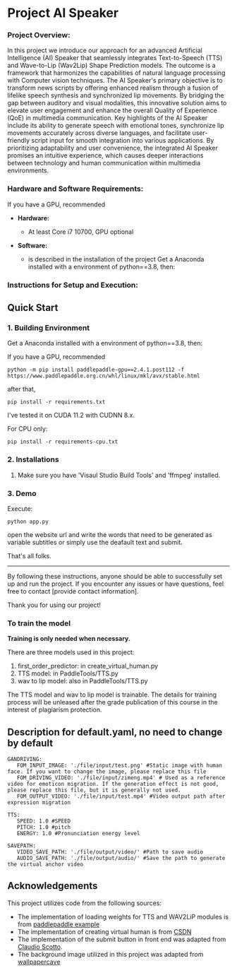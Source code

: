 # Project AI Speaker 

### Project Overview:

In this project we introduce our approach for an advanced Artificial Intelligence (AI) Speaker that seamlessly integrates Text-to-Speech (TTS) and Wave-to-Lip (Wav2Lip) Shape Prediction models. The outcome is a framework that harmonizes the capabilities of natural language processing with Computer vision techniques. The AI Speaker's primary objective is to transform news scripts by offering enhanced realism through a fusion of lifelike speech synthesis and synchronized lip movements. By bridging the gap between auditory and visual modalities, this innovative solution aims to elevate user engagement and enhance the overall Quality of Experience (QoE) in multimedia communication. Key highlights of the AI Speaker include its ability to generate speech with emotional tones, synchronize lip movements accurately across diverse languages, and facilitate user-friendly script input for smooth integration into various applications. By prioritizing adaptability and user convenience, the integrated AI Speaker promises an intuitive experience, which causes deeper interactions between technology and human communication within multimedia environments.

### Hardware and Software Requirements:
If you have a GPU, recommended

- **Hardware:**
  - At least Core i7 10700, GPU optional

- **Software:**
  - is described in the installation of the project
Get a Anaconda installed with a environment of python==3.8, then: 

### Instructions for Setup and Execution:

## Quick Start
### 1. Building Environment
Get a Anaconda installed with a environment of python==3.8, then: 

If you have a GPU, recommended

```
python -m pip install paddlepaddle-gpu==2.4.1.post112 -f https://www.paddlepaddle.org.cn/whl/linux/mkl/avx/stable.html
```
after that,
```
pip install -r requirements.txt
```
I've tested it on CUDA 11.2 with CUDNN 8.x. 


For CPU only:
```
pip install -r requirements-cpu.txt
```

### 2. Installations

1. Make sure you have 'Visaul Studio Build Tools' and 'ffmpeg' installed.

### 3. Demo

Execute:

```
python app.py
```
open the website url and write the words that need to be generated as variable subtitles or simply use the deafault text and submit.

That's all folks.


---

By following these instructions, anyone should be able to successfully set up and run the project. If you encounter any issues or have questions, feel free to contact [provide contact information].

Thank you for using our project!




### To train the model

**Training is only needed when necessary.**

There are three models used in this project:

1. first_order_predictor: in create_virtual_human.py
2. TTS model: in PaddleTools/TTS.py
3. wav to lip model: also in PaddleTools/TTS.py

The TTS model and wav to lip model is trainable. 
The details for training process will be unleased after the grade publication of this course in the interest of plagiarism protection.




## Description for default.yaml, no need to change by default
```
GANDRIVING:
   FOM_INPUT_IMAGE: './file/input/test.png' #Static image with human face. If you want to change the image, please replace this file
   FOM_DRIVING_VIDEO: './file/input/zimeng.mp4' # Used as a reference video for emoticon migration. If the generation effect is not good, please replace this file, but it is generally not used.
   FOM_OUTPUT_VIDEO: './file/input/test.mp4' #Video output path after expression migration

TTS:
   SPEED: 1.0 #SPEED
   PITCH: 1.0 #pitch
   ENERGY: 1.0 #Pronunciation energy level

SAVEPATH:
   VIDEO_SAVE_PATH: './file/output/video/' #Path to save audio
   AUDIO_SAVE_PATH: './file/output/audio/' #Save the path to generate the virtual anchor video
```

## Acknowledgements

This project utilizes code from the following sources:

- The implementation of loading weights for TTS and WAV2LiP modules is from [paddlepaddle example](https://github.com/PaddlePaddle/PaddleSpeech/tree/develop?tab=readme-ov-file)
- The implementation of creating virtual human is from [CSDN](http://t.csdnimg.cn/HWkxj)
- The implementation of the submit button in front end was adapted from [Claudio Scotto](https://codepen.io/claudiosc8/pen/OOgeMj).
- The background image utilized in this project was adapted from [wallpapercave](https://wallpapercave.com/wallpaper-gif)
